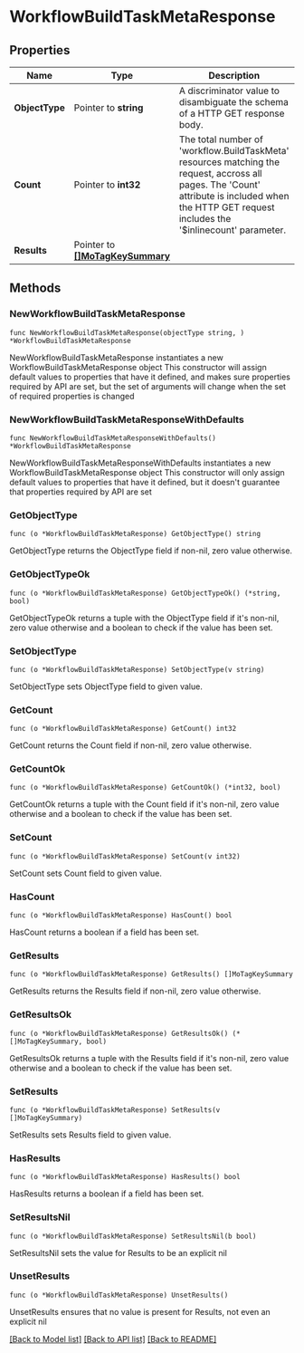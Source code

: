 # WorkflowBuildTaskMetaResponse

## Properties

Name | Type | Description | Notes
------------ | ------------- | ------------- | -------------
**ObjectType** | Pointer to **string** | A discriminator value to disambiguate the schema of a HTTP GET response body. | 
**Count** | Pointer to **int32** | The total number of &#39;workflow.BuildTaskMeta&#39; resources matching the request, accross all pages. The &#39;Count&#39; attribute is included when the HTTP GET request includes the &#39;$inlinecount&#39; parameter. | [optional] 
**Results** | Pointer to [**[]MoTagKeySummary**](MoTagKeySummary.md) |  | [optional] 

## Methods

### NewWorkflowBuildTaskMetaResponse

`func NewWorkflowBuildTaskMetaResponse(objectType string, ) *WorkflowBuildTaskMetaResponse`

NewWorkflowBuildTaskMetaResponse instantiates a new WorkflowBuildTaskMetaResponse object
This constructor will assign default values to properties that have it defined,
and makes sure properties required by API are set, but the set of arguments
will change when the set of required properties is changed

### NewWorkflowBuildTaskMetaResponseWithDefaults

`func NewWorkflowBuildTaskMetaResponseWithDefaults() *WorkflowBuildTaskMetaResponse`

NewWorkflowBuildTaskMetaResponseWithDefaults instantiates a new WorkflowBuildTaskMetaResponse object
This constructor will only assign default values to properties that have it defined,
but it doesn't guarantee that properties required by API are set

### GetObjectType

`func (o *WorkflowBuildTaskMetaResponse) GetObjectType() string`

GetObjectType returns the ObjectType field if non-nil, zero value otherwise.

### GetObjectTypeOk

`func (o *WorkflowBuildTaskMetaResponse) GetObjectTypeOk() (*string, bool)`

GetObjectTypeOk returns a tuple with the ObjectType field if it's non-nil, zero value otherwise
and a boolean to check if the value has been set.

### SetObjectType

`func (o *WorkflowBuildTaskMetaResponse) SetObjectType(v string)`

SetObjectType sets ObjectType field to given value.


### GetCount

`func (o *WorkflowBuildTaskMetaResponse) GetCount() int32`

GetCount returns the Count field if non-nil, zero value otherwise.

### GetCountOk

`func (o *WorkflowBuildTaskMetaResponse) GetCountOk() (*int32, bool)`

GetCountOk returns a tuple with the Count field if it's non-nil, zero value otherwise
and a boolean to check if the value has been set.

### SetCount

`func (o *WorkflowBuildTaskMetaResponse) SetCount(v int32)`

SetCount sets Count field to given value.

### HasCount

`func (o *WorkflowBuildTaskMetaResponse) HasCount() bool`

HasCount returns a boolean if a field has been set.

### GetResults

`func (o *WorkflowBuildTaskMetaResponse) GetResults() []MoTagKeySummary`

GetResults returns the Results field if non-nil, zero value otherwise.

### GetResultsOk

`func (o *WorkflowBuildTaskMetaResponse) GetResultsOk() (*[]MoTagKeySummary, bool)`

GetResultsOk returns a tuple with the Results field if it's non-nil, zero value otherwise
and a boolean to check if the value has been set.

### SetResults

`func (o *WorkflowBuildTaskMetaResponse) SetResults(v []MoTagKeySummary)`

SetResults sets Results field to given value.

### HasResults

`func (o *WorkflowBuildTaskMetaResponse) HasResults() bool`

HasResults returns a boolean if a field has been set.

### SetResultsNil

`func (o *WorkflowBuildTaskMetaResponse) SetResultsNil(b bool)`

 SetResultsNil sets the value for Results to be an explicit nil

### UnsetResults
`func (o *WorkflowBuildTaskMetaResponse) UnsetResults()`

UnsetResults ensures that no value is present for Results, not even an explicit nil

[[Back to Model list]](../README.md#documentation-for-models) [[Back to API list]](../README.md#documentation-for-api-endpoints) [[Back to README]](../README.md)


